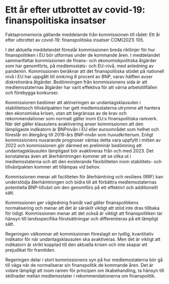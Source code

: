 # Ett år efter utbrottet av covid-19: finanspolitiska insatser

Faktapromemoria gällande meddelande från kommissionen till rådet: Ett år efter utbrottet av covid-19: finanspolitiska insatser COM(2021) 105.

I det aktuella meddelandet föreslår kommissionen breda riktlinjer för hur finanspolitiken i EU bör utformas under de kommande åren.
I meddelandet sammanfattar kommissionen de finans- och ekonomiskpolitiska åtgärder som har genomförts, på medlemsstats- och EU-nivå, med anledning av pandemin. Kommissionen beräknar att det finanspolitiska stödet på nationell nivå i EU har uppgått till omkring 8 procent av BNP, varav hälften avser diskretionära åtgärder. Bedömningen från kommissionens sida är att medlemsstaternas åtgärder har varit effektiva för att värna arbetstillfällen och förebygga konkurser.

Kommissionen bedömer att aktiveringen av undantagsklausulen i stabilitetsoch tillväxtpakten har gett medlemsstaterna utrymme att hantera den ekonomiska krisen, utan att begränsas av de krav och rekommendationer som normalt gäller inom EU:s finanspolitiska ramverk. När det gäller klausulens avaktivering anser kommissionen att den lämpligaste indikatorn är BNPnivån i EU eller euroområdet som helhet och föreslår en återgång till 2019-års BNP-nivån som huvudkriterium. Enligt kommissionens nuvarande prognoser väntas detta vara uppfyllt i mitten av 2022 och kommissionen gör därmed en preliminär bedömning att undantagsklausulen lämpligast bör avaktiveras från och med 2023. Det konstateras även att återhämtningen kommer att se olika ut i medlemsstaterna och att den existerande flexibiliteten inom stabilitets- och tillväxtpakten kommer att tillämpas vid behov.

Kommissionen menar att faciliteten för återhämtning och resiliens (RRF) kan understödja återhämtningen och bidra till att förbättra medlemsstaternas potentiella BNP-tillväxt om den genomförs på ett effektivt och additionellt sätt.

Kommissionen ger vägledning framåt vad gäller finanspolitikens normalisering och menar att det är särskilt viktigt att stöd inte dras tillbaka för tidigt. Kommissionen menar att det också är viktigt att finanspolitiken tar hänsyn till landsspecifika förutsättningar och differentieras på ett lämpligt sätt.

Regeringen välkomnar att kommissionen föreslagit en tydlig, kvantitativ indikator för när undantagsklausulen ska avaktiveras. Men det är viktigt att indikatorn är strikt kopplad till den aktuella krisen och inte skapar ett prejudikat för framtiden.

Regeringen delar i stort kommissionens syn på hur medlemsstaterna bör gå till väga när de normaliserar sin finanspolitik de kommande åren. Det är vidare lämpligt att inom ramen för principen om likabehandling, ta hänsyn till skillnader mellan medlemsstater i rekommendationerna om finanspolitik.
